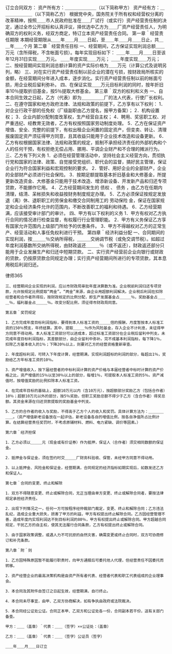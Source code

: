 
  订立合同双方：
    资产所有方：＿＿＿＿＿＿＿（以下简称甲方）
    资产经有方：＿＿＿＿＿＿＿（以下简称乙方）
    根据党中央，国务院关于所有权和经营权分离的改革精神，按照＿＿市人民政府批准在＿＿厂试行（或实行）资产经营责任制的决定，通过全市公开招标和认真评议，择优选中乙方为＿＿厂资产经营责任人，为明确双方的权利义务，经双方商定，特订立本资产经营责任合同。
    第一章＾经营责任期限
    本期经营期限从＿＿年＿＿月＿＿日起，至＿＿年＿＿月＿＿日止，共＿＿年＿＿个月
    第二章＾经营责任目标
    一、经营期间，乙方保证实现利润总额＿＿万元（含所得税，不含帐面亏损）。每年实现目标如下：
    ＿＿年＿＿月＿＿日至该年12月31日实现＿＿万元。
    ＿＿年度实现＿＿万元；
    ＿＿年度实现＿＿万元；
    二、按经营期间实现利润总额计算的资产实际价格为＿＿万元（计算公式及说明另列，略）
    三、对在实行资产经营责任制以前企业的潜在亏损，按财政局所核实的金额，在经营期间分年进入成本，逐步消化。实行资产经营责任制以前的帐面亏损，用企业税后留利弥补。
    四、在保证实现＿＿万元目标利润的同时，按年折旧率10％提取折旧基金，按5％提取大修基金。
    第三章＾双方的权利和义务
    一、自本合同生效之日起，乙方（代表）即为＿＿＿＿＿厂的法人代表，行使厂长权利。
    二、在遵守国家和地方政府法律、法规和政策的前提下，乙方享有以下权利：
    1．对企业行政干部的任免权（厂级副职由乙方提名，报甲方备案）；
    2．机构设置权；
    3．企业内部分配制度改革权，生产经营自主权；
    4．聘用、奖惩职工权、对严重违纪、经教育无效者，乙方有权按照国家劳动制度处理。
    5．乙方在保证资产增值、安全、完整的前提下，有权出租企业闲置的固定资产，但变卖、转让、清理报废固定资产须征得甲方同意，且其收益只能用于企业技术改造和设备更新。
    6．乙方有权根据国家法律、法规和政策的规定，抵制不承担经济责任的外部机构和个人的任何干预，有权拒绝无偿占用、挪用、平调企业财产和不合理的摊派行为。
    三、乙方有下列义务
    1．必须在经营管理活动中，坚持社会主义经营方向，贯彻执行党和国家的法律、政策、自觉接受党组织、职代会的监督，搞好民主管理，保证企业行为符合国家利益和宏观控制的要求。
    2．管好、用好企业的全部财产，企业的全部财产必须进行社会保险。
    3．按期足额提取基本折旧基金和大修基金，所提更新改造资金、大修基金只能用于技术改造、增添新设备、开发新产品和归还专项贷款，不能挪作它用。
    4．乙方经营期间发生的
债权
、
债务
，由乙方在任期内清理，结清、呆帐损失和收益按财务制度规定办理。
    5．乙方必须保证按规定发放退（离）休、退职职工的劳保金和缴交合同制用工的
劳动保险
金，保证在国家规定和企业经济条件允许的范围内，不断改善职工的福利和待遇。
    6．乙方经营期满，应该接受审计部门的审计。
    四、甲方有以下权利的义务
    1．甲方有权对乙方执行合同的情况进行检查监督，有权履行行业管理职能。
    2．甲方有义务保证乙方享有国家允许范围内上级部门所给予的优惠条件。
    3．甲方不得越权对乙方的正常生产、经营活动和人事任免权利进行干预。
    第四章＾经济利益分配
    一、合同期间的实现利润，按＿＿＿％交纳所得税，＿＿＿交纳调节税（或免交调节税）。如超过年度利润基数所交纳所得税，由财政返还＿＿＿％（或不返还），财政返还部分只能用于企业发展生产和归还中短期贷款。
    二、实行资产经营前企业向银行或财政的贷款，仍按原贷款合同规定办理；实行资产经营期间所进行的专项贷款，其本息用税后利润归还。




 
律师365






    三、经营期间企业实现的利润，应以市财政局审批年度决算数为准。企业税前利润归还专项贷款，允许按规定比例提取“两金”。“两金”来源，由企业用超额利润解决。企业税后利润在扣除经营者和合作者所得后，按财政核定的比例分配，即生产发展基金占＿＿＿％，奖励基金占＿＿＿％，福利基金占＿＿＿％。改变分配比例，须征得市财政局同意。

    第五章＾奖罚规定

    1．乙方完成年度目标利润指标，要得到本人标准工资的＿＿＿倍的报酬，月度暂按本人标准工资的150％预支，年终结算。其中，提取＿＿＿％作为风险基金，存入企业不计利息，未征得甲方同意不得动用。本人标准工资部分可以进成本，超过标准工资部分在企业税后留利中列支。未完成年度目标利润指标，其差额部分，由企业留利中弥补。完不成基本利润指标，每下降1％，扣除乙方基本收入的1％；下降20％以上，则要对乙方的经营资格重新审查。

    2．年度超标利润，可转入下年度计算，经营期满，实现利润超标的利润的部分，每超出1％，奖励给乙方年标准工资的10％。

    3．资产增值收入，按下届经营者的中标利润计算的资产价格与本届经营者中标时计算的资产价格之比，资产增值的15％以至30％以上的部分，每增1％，可提取本人标准工资的5％。资产减值时，按增值奖励的比例扣除本人标准工资。

    4．在完成年目标的基础上，超额10万元以内（含10万元），按超额部分奖励乙方（包括合作者）10％；超额10万元以外的部分，按5％奖励，但职工奖励总额不得少于乙方（含合作者）得奖总额。其资金来源在归还贷款提取的奖励基金中列支。

    5．乙方的合作者的收入与奖励，不得高于乙方个人的收入和奖罚。具体计算方法为：＿＿＿＿＿＿。（资产增值新老设备放在一起评估，新老设备各自的增值比例，按各自净值所占比例计算。在结算经营责任奖罚时，不考虑原辅材料、燃料、电力紧缺、调价等因素。）

    第六章＾经济担保

    1．乙方必须以＿＿＿元（现金或有价证券）作为抵押，保证人（合作者）须交相同数额的保证金。

    2．抵押金与保证金，须在签约时交＿＿＿厂财务科验收、保管，未经甲方同意不得动用。

    3．以上抵押金、风险金和保证金，经营期满，合同规定的经济指标如期实现后，如数发还乙方和保证人。

    第七章＾合同的变更、终止和解除

    1．双方不得随意变更、终止或解除合同，无正当理由单方变更、终止或解除合同者，要按法律规定承担经济责任。

    2．出现下列情况之一，任何一方可按程序经仲裁部门裁定，变更、终止和解除合同；乙方违法乱纪，造成企业重大损失，损害了甲方的利益，甲方有权提出终止解除合同。乙方因经营管理不善，造成年度内实现利润达不到目标利润的80％，甲方有权提出终止或解除合同。甲方超越合同规定，干扰乙方的自主权，使其无法履行合同条款，乙方有权提出终止或解除合同。

    3．由于国家政策调整，或遇人力不可抗拒的自然灾害，确需变更或终止合同时，双方可协商修订和补充条款。

    第八章＾附＾则

    1．乙方因特殊原因暂不能履行职责时，向甲方通报后可委托他人代理，但经营责任不因委托而转移。

    2．资产经营企业的最高决策机构是由资产所有者代表、经营者代表和职工代表组成的企业理事会。

    3．本合同及其附件自签订之日起生效，经营期满，自行终止。

    4．本合同未尽事宜，由甲、乙双方协商解决，如有争执由政府或法院裁决。

    5．本合同经公证处公证。合同正本甲、乙双方和公证处各一份，合同副本若干份，送有关部门备查。

    甲方：＿＿（盖章）＾代表：＿＿（签字）××公证处：（盖章）

    乙方：＿＿（盖章）＾代表：＿＿（签字）公证员（签字）

    ＿＿年＿＿月＿＿日订立

 
 

 
 
 
  
 
  
 
   


   
 

   


   


   
 
 
  
 
 
 

